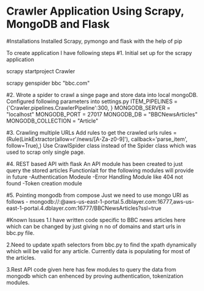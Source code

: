 # Crawler Application Using Scrapy, MongoDB and Flask

#Installations
Installed Scrapy, pymongo and flask with the help of pip

To create application I have following steps
#1. Initial set up for the scrapy application


scrapy startproject Crawler

scrapy genspider bbc "bbc.com"
 
#2. Wrote a spider to crawl a singe page and store data into local mongoDB. 
Configured following parameters into settings.py
ITEM_PIPELINES = {'Crawler.pipelines.CrawlerPipeline':300, }
MONGODB_SERVER = "localhost"
MONGODB_PORT = 27017
MONGODB_DB = "BBCNewsArticles"
MONGODB_COLLECTION = "Article"

#3. Crawling multiple URLs
Add rules to get the crawled urls
rules = (Rule(LinkExtractor(allow=r'/news/[A-Za-z0-9]'), callback='parse_item', follow=True),)
Use CrawlSpider class instead of the Spider class which was used to scrap only single page.

#4. REST based API with flask
An API module has been created to just query the stored articles
Functionlait for the following modules will provide in future
-Authentication Modeule
-Error Handling Module like 404 not found
-Token creation module

#5. Pointing mongodb from compose
Just we need to use mongo URI as follows -
mongodb://<user>:<password>@aws-us-east-1-portal.5.dblayer.com:16777,aws-us-east-1-portal.4.dblayer.com:16777/BBCNewsArticles?ssl=true

#Known Issues
1.I have written code specific to BBC news articles here which can be changed by just giving n no of domains and start urls 
in bbc.py file. 

2.Need to update xpath selectors from bbc.py to find the xpath dynamically which will be valid for any article.
Currently data is populating for most of the articles.

3.Rest API code given here has few modules to query the data from mongodb which can enhenced by proving authentication, tokenization modules.
